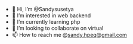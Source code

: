 - 👋 Hi, I’m @Sandysusetya
- 👀 I’m interested in web backend
- 🌱 I’m currently learning php
- 💞️ I’m looking to collaborate on virtual
- 📫 How to reach me @sandy.hpeq@gmail.com

<!---
Sandysusetya/Sandysusetya is a ✨ special ✨ repository because its `README.md` (this file) appears on your GitHub profile.
You can click the Preview link to take a look at your changes.
--->
